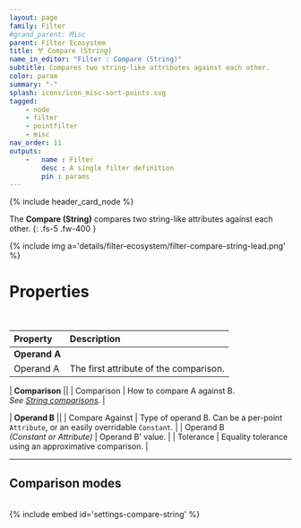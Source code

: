 ```yaml
---
layout: page
family: Filter
#grand_parent: Misc
parent: Filter Ecosystem
title: 🝖 Compare (String)
name_in_editor: "Filter : Compare (String)"
subtitle: Compares two string-like attributes against each other.
color: param
summary: "-"
splash: icons/icon_misc-sort-points.svg
tagged: 
    - node
    - filter
    - pointfilter
    - misc
nav_order: 11
outputs:
    -   name : Filter
        desc : A single filter definition
        pin : params
---
```


{% include header_card_node %}

The **Compare (String)** compares two string-like attributes against each other.
{: .fs-5 .fw-400 } 

{% include img a='details/filter-ecosystem/filter-compare-string-lead.png' %}

# Properties
<br>

| Property       | Description          |
|:-------------|:------------------|
| **Operand A**          ||
| Operand A          | The first attribute of the comparison. |

| **Comparison**          ||
| Comparison | How to compare A against B.<br>*See [String comparisons](/PCGExtendedToolkit/doc-general/comparisons.html#string-comparisons).* |

| **Operand B**          ||
| Compare Against | Type of operand B. Can be a per-point `Attribute`, or an easily overridable `Constant`. |
| Operand B <br>*(Constant or Attribute)* | Operand B' value. |
| Tolerance | Equality tolerance using an approximative comparison. |

---
## Comparison modes
<br>
{% include embed id='settings-compare-string' %}